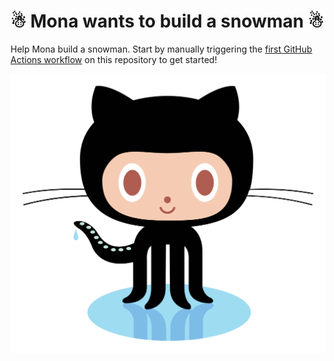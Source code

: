 # ☃ Mona wants to build a snowman ☃

Help Mona build a snowman. Start by manually triggering the [first GitHub Actions
workflow](../../actions?query=workflow%3A%221.+It%27s+summer+%E2%98%80%22)
on this repository to get started!

![](./octocat.svg?s=640)
